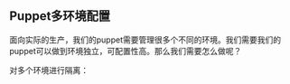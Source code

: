 ## Puppet多环境配置

面向实际的生产，我们的puppet需要管理很多个不同的环境。我们需要我们的puppet可以做到环境独立，可配置性高。那么我们需要怎么做呢？



对多个环境进行隔离：

```

```

